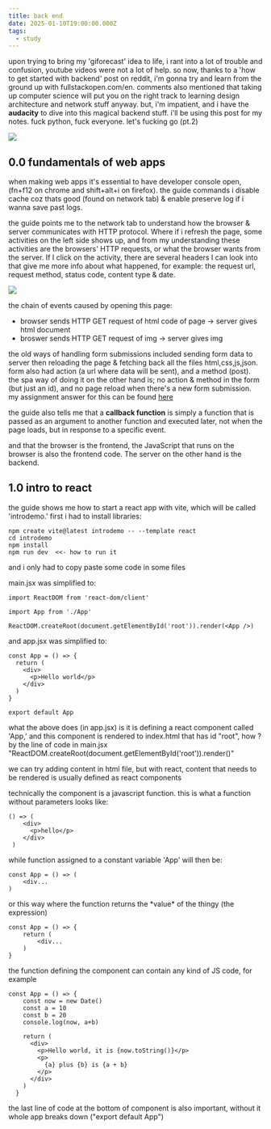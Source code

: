 ```yaml
---
title: back end
date: 2025-01-10T19:00:00.000Z
tags:
  - study
---
```

upon trying to bring my 'giforecast' idea to life, i rant into a lot of trouble and confusion, youtube videos were not a lot of help. so now, thanks to a 'how to get started with backend' post on reddit, i'm gonna try and learn from the ground up with fullstackopen.com/en. comments also mentioned that taking up computer science will put you on the right track to learning design architecture and network stuff anyway. but, i'm impatient, and i have the **audacity** to dive into this magical backend stuff. i'll be using this post for my notes. fuck python, fuck everyone. let's fucking go (pt.2)

<img src="https://i.pinimg.com/736x/ef/b5/11/efb5119dc51f634bbca577bae2e03a4e.jpg">

<br>

<h2>0.0 fundamentals of web apps</h2>

when making web apps it's essential to have developer console open, (fn+f12 on chrome and shift+alt+i on firefox). the guide commands i disable cache coz thats good (found on network tab) & enable preserve log if i wanna save past logs.

the guide points me to the network tab to understand how the browser & server communicates with HTTP protocol. Where if i refresh the page, some activities on the left side shows up, and from my understanding these activities are the browsers' HTTP requests, or what the browser wants from the server. If I click on the activity, there are several headers I can look into that give me more info about what happened, for example: the request url, request method, status code, content type & date.

<img src="https://note.nekoweb.org/network.png" style=“width:300px”>

<br>

the chain of events caused by opening this page: 

* browser sends HTTP GET request of html code of page -> server gives html document
* broswer sends HTTP GET request of img -> server gives img

the old ways of handling form submissions included sending form data to server then reloading the page & fetching back all the files html,css,js,json. form also had action (a url where data will be sent), and a method (post). the spa way of doing it on the other hand is; no action & method in the form (but just an id), and no page reload when there's a new form submission. my assignment answer for this can be found [here](https://docs.google.com/document/d/1Y8clXXFTHbqERVwwLrkHW3hzn9CIFJlZQNccNOgspBs/edit?usp=sharing)

the guide also tells me that a **callback function** is simply a function that is passed as an argument to another function and executed later, not when the page loads, but in response to a specific event.

and that the browser is the frontend, the JavaScript that runs on the browser is also the frontend code. The server on the other hand is the backend.

<h2>1.0 intro to react</h2>

the guide shows me how to start a react app with vite, which will be called 'introdemo.' first i had to install libraries:

```
npm create vite@latest introdemo -- --template react
cd introdemo
npm install
npm run dev  <<- how to run it
```

and i only had to copy paste some code in some files



main.jsx was simplified to:

```
import ReactDOM from 'react-dom/client'

import App from './App'

ReactDOM.createRoot(document.getElementById('root')).render(<App />)
```



and app.jsx was simplified to:

```
const App = () => {
  return (
    <div>
      <p>Hello world</p>
    </div>
  )
}

export default App
```

what the above does (in app.jsx) is it is defining a react component called 'App,' and this component is rendered to index.html that has id "root", how ? by the line of code in main.jsx "ReactDOM.createRoot(document.getElementById('root')).render(<App />)"

we can try adding content in html file, but with react, content that needs to be rendered is usually defined as react components 



technically the component is a javascript function. this is what a function without parameters looks like:

```
() => (
    <div>
      <p>hello</p>
    </div>
 )
```



while function assigned to a constant variable 'App' will then be:

```
const App = () => (
    <div...
)
```


or this way where the function returns the \*value\* of the thingy (the expression)

```
const App = () => {
    return (
        <div...
    )
}
```



the function defining the component can contain any kind of JS code, for example

```
const App = () => {
    const now = new Date()
    const a = 10
    const b = 20
    console.log(now, a+b)

    return (
      <div>
        <p>Hello world, it is {now.toString()}</p>
        <p>
          {a} plus {b} is {a + b}
        </p>
      </div>
    )
  }

```



the last line of code at the bottom of component is also important, without it whole app breaks down ("export default App")
